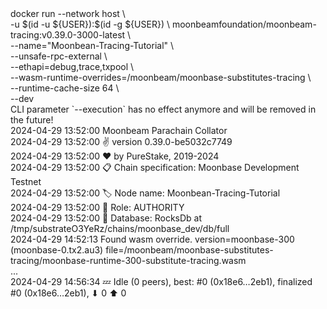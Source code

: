 <div id="termynal" data-termynal>
  <span data-ty="input"><span class="file-path"></span>docker run --network host  \
    <br>-u $(id -u ${USER}):$(id -g ${USER}) \
        moonbeamfoundation/moonbeam-tracing:v0.39.0-3000-latest \
    <br>--name="Moonbean-Tracing-Tutorial" \
    <br>--unsafe-rpc-external \
    <br>--ethapi=debug,trace,txpool \
    <br>--wasm-runtime-overrides=/moonbeam/moonbase-substitutes-tracing \
    <br>--runtime-cache-size 64 \
    <br>--dev
  </span>
  <br>
  <span data-ty>CLI parameter `--execution` has no effect anymore and will be removed in the future!
    <br> 2024-04-29 13:52:00 Moonbeam Parachain Collator
    <br> 2024-04-29 13:52:00 ✌️  version 0.39.0-be5032c7749
    <br> 2024-04-29 13:52:00 ❤️  by PureStake, 2019-2024
    <br> 2024-04-29 13:52:00 📋 Chain specification: Moonbase Development Testnet
    <br> 2024-04-29 13:52:00 🏷  Node name: Moonbean-Tracing-Tutorial
    <br> 2024-04-29 13:52:00 👤 Role: AUTHORITY
    <br> 2024-04-29 13:52:00 💾 Database: RocksDb at /tmp/substrateO3YeRz/chains/moonbase_dev/db/full
    <br> 2024-04-29 14:52:13 Found wasm override. version=moonbase-300 (moonbase-0.tx2.au3) file=/moonbeam/moonbase-substitutes-tracing/moonbase-runtime-300-substitute-tracing.wasm
    <br> ...
    <br> 2024-04-29 14:56:34 💤 Idle (0 peers), best: #0 (0x18e6…2eb1), finalized #0 (0x18e6…2eb1), ⬇ 0 ⬆ 0
  </span>
</div>
